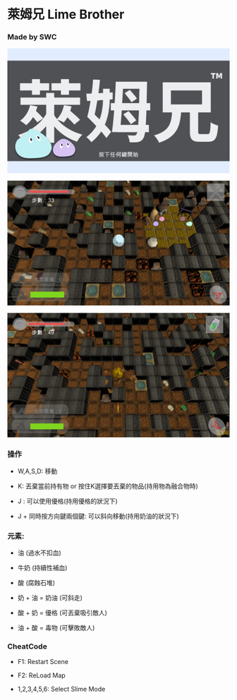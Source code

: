 # 萊姆兄 Lime Brother

### Made by SWC

![畫面1](Imgs/1.png)

![畫面2](Imgs/2.png)

![畫面3](Imgs/3.png)

### 操作

* W,A,S,D: 移動

* K: 丟棄當前持有物 or 按住K選擇要丟棄的物品(持用物為融合物時)

* J : 可以使用優格(持用優格的狀況下)

* J + 同時按方向鍵兩個鍵: 可以斜向移動(持用奶油的狀況下)

### 元素:

* 油 (過水不扣血)

* 牛奶 (持續性補血)

* 酸 (腐蝕石堆)

* 奶 + 油 = 奶油 (可斜走)

* 酸 + 奶 = 優格 (可丟棄吸引敵人)

* 油 + 酸 = 毒物 (可擊敗敵人)


### CheatCode

* F1: Restart Scene

* F2: ReLoad Map

* 1,2,3,4,5,6: Select Slime Mode